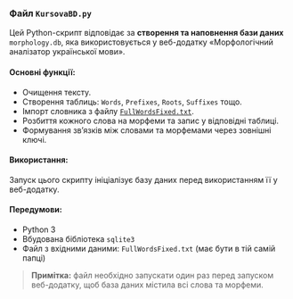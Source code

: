 ### Файл `KursovaBD.py`

Цей Python-скрипт відповідає за **створення та наповнення бази даних** `morphology.db`, яка використовується у веб-додатку «Морфологічний аналізатор української мови».

####  Основні функції:
- Очищення тексту.
- Створення таблиць: `Words`, `Prefixes`, `Roots`, `Suffixes` тощо.
- Імпорт словника з файлу [`FullWordsFixed.txt`](./FullWordsFixed.txt).
- Розбиття кожного слова на морфеми та запис у відповідні таблиці.
- Формування зв’язків між словами та морфемами через зовнішні ключі.

####  Використання:
Запуск цього скрипту ініціалізує базу даних перед використанням її у веб-додатку.

####  Передумови:
- Python 3
- Вбудована бібліотека `sqlite3`
- Файл з вхідними даними: `FullWordsFixed.txt` (має бути в тій самій папці)

> **Примітка:** файл необхідно запускати один раз перед запуском веб-додатку, щоб база даних містила всі слова та морфеми.

